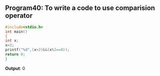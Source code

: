 ## Program40: To write a code to use comparision operator
```C
#include<stdio.h>
int main()
{
int x;
x=3;
printf("%d",(x>2)&&(x%2==0));
return 0;
}
```
**Output**:
0
